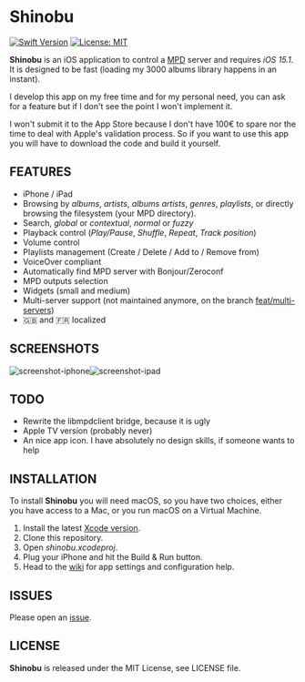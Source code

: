 # Shinobu

[![Swift Version](https://img.shields.io/badge/Swift-5.7-orange.svg)](https://swift.org/)
[![License: MIT](https://img.shields.io/badge/license-MIT-blue.svg?style=flat)](https://github.com/Nyx0uf/shinobu/blob/master/LICENSE)

**Shinobu** is an iOS application to control a [MPD](http://www.musicpd.org/) server and requires *iOS 15.1*. It is designed to be fast (loading my 3000 albums library happens in an instant).

I develop this app on my free time and for my personal need, you can ask for a feature but if I don't see the point I won't implement it.

I won't submit it to the App Store because I don't have 100€ to spare nor the time to deal with Apple's validation process. So if you want to use this app you will have to download the code and build it yourself.

## FEATURES

- iPhone / iPad
- Browsing by *albums*, *artists*, *albums artists*, *genres*, *playlists*, or directly browsing the filesystem (your MPD directory).
- Search, *global* or *contextual*, *normal* or *fuzzy*
- Playback control (*Play/Pause*, *Shuffle*, *Repeat*, *Track position*)
- Volume control
- Playlists management (Create / Delete / Add to / Remove from)
- VoiceOver compliant
- Automatically find MPD server with Bonjour/Zeroconf
- MPD outputs selection
- Widgets (small and medium)
- Multi-server support (not maintained anymore, on the branch [feat/multi-servers](https://github.com/Nyx0uf/shinobu/tree/feat/multi-servers))
- 🇬🇧 and 🇫🇷 localized

## SCREENSHOTS

![screenshot-iphone](https://static.whine.fr/images/2019/shinobu-iphone.jpg)![screenshot-ipad](https://static.whine.fr/images/2019/shinobu-ipad.jpg)

## TODO

- Rewrite the libmpdclient bridge, because it is ugly
- Apple TV version (probably never)
- An nice app icon. I have absolutely no design skills, if someone wants to help

## INSTALLATION

To install **Shinobu** you will need macOS, so you have two choices, either you have access to a Mac, or you run macOS on a Virtual Machine.

1. Install the latest [Xcode version](https://itunes.apple.com/fr/app/xcode/id497799835?l=en&mt=12).
2. Clone this repository.
3. Open *shinobu.xcodeproj*.
4. Plug your iPhone and hit the Build & Run button.
5. Head to the [wiki](https://github.com/Nyx0uf/shinobu/wiki) for app settings and configuration help.

## ISSUES

Please open an [issue](https://github.com/Nyx0uf/shinobu/issues).

## LICENSE

**Shinobu** is released under the MIT License, see LICENSE file.
